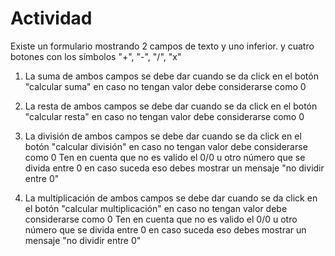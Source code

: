 # Actividad
Existe un formulario mostrando 2 campos de texto y uno inferior.
y cuatro botones con los símbolos "+", "-", "/", "x"

1. La suma de ambos campos se debe dar cuando se da click en el botón "calcular suma"
   en caso no tengan valor debe considerarse como 0

2. La resta de ambos campos se debe dar cuando se da click en el botón "calcular resta"
   en caso no tengan valor debe considerarse como 0

3. La división de ambos campos se debe dar cuando se da click en el botón "calcular división"
   en caso no tengan valor debe considerarse como 0
   Ten en cuenta que no es valido el 0/0 u otro número que se divida entre 0
   en caso suceda eso debes mostrar un mensaje "no dividir entre 0"

4. La multiplicación de ambos campos se debe dar cuando se da click en el botón "calcular multiplicación"
   en caso no tengan valor debe considerarse como 0
   Ten en cuenta que no es valido el 0/0 u otro número que se divida entre 0
   en caso suceda eso debes mostrar un mensaje "no dividir entre 0"
